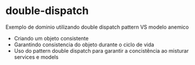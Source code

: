 # double-dispatch
Exemplo de dominio utilizando double dispatch pattern VS modelo anemico

- Criando um objeto consistente
- Garantindo consistencia do objeto durante o ciclo de vida
- Uso do pattern double dispatch para garantir a concistência ao misturar services e models
